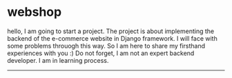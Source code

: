 # webshop

hello, I am going to start a project. The project is about implementing the backend of the e-commerce website in Django framework.
I will face with some problems throuogh this way. So I am here to share my firsthand experiences with you :)
Do not forget, I am not an expert backend developer. I am in learning process.
_________________________________________________________________________________



